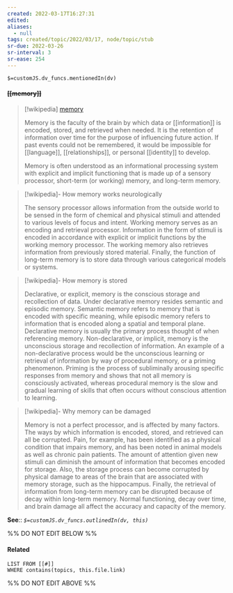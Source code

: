```yaml
---
created: 2022-03-17T16:27:31 
edited: 
aliases:
  - null
tags: created/topic/2022/03/17, node/topic/stub
sr-due: 2022-03-26
sr-interval: 3
sr-ease: 254
---
```

`$=customJS.dv_funcs.mentionedIn(dv)`

#### <s class="topic-title">[[memory]]</s>

> [!wikipedia] [memory](https://en.wikipedia.org/wiki/Memory)
> 
> Memory is the faculty of the brain by which data or [[information]] is encoded, stored, and retrieved when needed. It is the retention of information over time for the purpose of influencing future action. If past events could not be remembered, it would be impossible for [[language]], [[relationships]], or personal [[identity]] to develop. 
> 
> Memory is often understood as an informational processing system with explicit and implicit functioning that is made up of a sensory processor, short-term (or working) memory, and long-term memory. 

> [!wikipedia]- How memory works neurologically
> 
> The sensory processor allows information from the outside world to be sensed in the form of chemical and physical stimuli and attended to various levels of focus and intent. Working memory serves as an encoding and retrieval processor. Information in the form of stimuli is encoded in accordance with explicit or implicit functions by the working memory processor. The working memory also retrieves information from previously stored material. Finally, the function of long-term memory is to store data through various categorical models or systems.

> [!wikipedia]- How memory is stored
> 
> Declarative, or explicit, memory is the conscious storage and recollection of data. Under declarative memory resides semantic and episodic memory. Semantic memory refers to memory that is encoded with specific meaning, while episodic memory refers to information that is encoded along a spatial and temporal plane. Declarative memory is usually the primary process thought of when referencing memory. Non-declarative, or implicit, memory is the unconscious storage and recollection of information. An example of a non-declarative process would be the unconscious learning or retrieval of information by way of procedural memory, or a priming phenomenon. Priming is the process of subliminally arousing specific responses from memory and shows that not all memory is consciously activated, whereas procedural memory is the slow and gradual learning of skills that often occurs without conscious attention to learning.

> [!wikipedia]- Why memory can be damaged
> 
> Memory is not a perfect processor, and is affected by many factors. The ways by which information is encoded, stored, and retrieved can all be corrupted. Pain, for example, has been identified as a physical condition that impairs memory, and has been noted in animal models as well as chronic pain patients. The amount of attention given new stimuli can diminish the amount of information that becomes encoded for storage. Also, the storage process can become corrupted by physical damage to areas of the brain that are associated with memory storage, such as the hippocampus. Finally, the retrieval of information from long-term memory can be disrupted because of decay within long-term memory. Normal functioning, decay over time, and brain damage all affect the accuracy and capacity of the memory.
>

**See**::
*`$=customJS.dv_funcs.outlinedIn(dv, this)`*

%% DO NOT EDIT BELOW %%

#### Related 

```dataview
LIST FROM [[#]]
WHERE contains(topics, this.file.link)
```
%% DO NOT EDIT ABOVE %%
